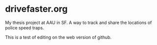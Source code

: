 # drivefaster.org
My thesis project at AAU in SF. A way to track and share the locations of police speed traps.

This is a test of editing on the web version of github.
